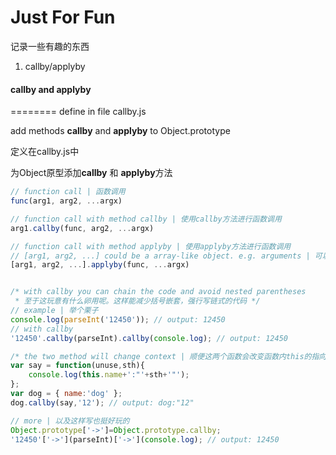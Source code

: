 # Just For Fun
记录一些有趣的东西

1. callby/applyby

#### callby and applyby
========
define in file callby.js

add methods **callby** and **applyby** to Object.prototype


定义在callby.js中

为Object原型添加**callby** 和 **applyby**方法
```javascript
// function call | 函数调用
func(arg1, arg2, ...argx)

// function call with method callby | 使用callby方法进行函数调用
arg1.callby(func, arg2, ...argx)

// function call with method applyby | 使用applyby方法进行函数调用
// [arg1, arg2, ...] could be a array-like object. e.g. arguments | 可以使用类数组对象
[arg1, arg2, ...].applyby(func, ...argx) 


/* with callby you can chain the code and avoid nested parentheses
 * 至于这玩意有什么卵用呢。这样能减少括号嵌套，强行写链式的代码 */
// example | 举个栗子
console.log(parseInt('12450')); // output: 12450
// with callby 
'12450'.callby(parseInt).callby(console.log); // output: 12450

/* the two method will change context | 顺便这两个函数会改变函数内this的指向 */
var say = function(unuse,sth){
    console.log(this.name+':"'+sth+'"');
};
var dog = { name:'dog' };
dog.callby(say,'12'); // output: dog:"12"

// more | 以及这样写也挺好玩的
Object.prototype['->']=Object.prototype.callby;
'12450'['->'](parseInt)['->'](console.log); // output: 12450
```
